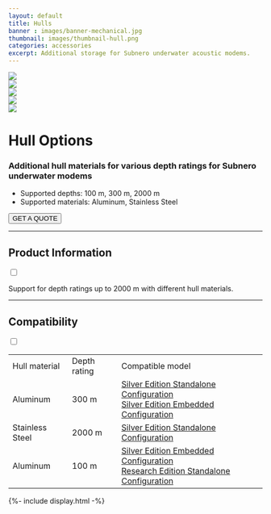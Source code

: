 ```yaml
---
layout: default
title: Hulls
banner : images/banner-mechanical.jpg
thumbnail: images/thumbnail-hull.png
categories: accessories
excerpt: Additional storage for Subnero underwater acoustic modems.
---
```


<div class='full tall' style='background-image: url({{site.baseurl}}/{{page.banner}});'>
  <div class='row'>
    <div class='large-12 columns'>
      <!-- {% include section-header.html title=page.title tagline=page.tagline color=page.title_color class="big" %} -->
    </div>
  </div>
  <div class='four spacing'></div>
  <div class='four spacing'></div>
</div>

<div class='full bg-grey'>
  <div class='row'>
      <div class='accessories'>
        <div class='accessories-img'>
            <div class='mod modBlogPost big'>
              <img id='main-img' src='{{site.baseurl}}/images/accessories-hull01.jpg'>
            </div>
            <div class='modGallery'>
              <div class='media modTeamMember shortcode-list'>
                <div class="member current-li"><a class='image-nav'><img src='{{site.baseurl}}/images/accessories-hull01.jpg'></a></div>
                <div class="member"><a class='image-nav'><img src='{{site.baseurl}}/images/accessories-hull02.jpg'></a></div>
                <div class="member"><a class='image-nav'><img src='{{site.baseurl}}/images/accessories-hull03.jpg'></a></div>
                <div class="member"><a class='image-nav'><img src='{{site.baseurl}}/images/accessories-hull04.jpg'></a></div>
              </div>
            </div>
        </div>
        <div class='accessories-info'>
            <h1>Hull Options</h1>
            <h3>Additional hull materials for various depth ratings for Subnero underwater modems</h3>
            <ul>
              <li>Supported depths: 100 m, 300 m, 2000 m</li>
              <li>Supported materials: Aluminum, Stainless Steel</li>
            </ul>
            <a href="mailto:sales@subnero.com"><button type="button">GET A QUOTE</button></a>
        </div>
      </div>
      <hr>
      <div class='wrap-collapsible'>
        <h2>Product Information</h2>
        <input id ='product' class='toggle' type='checkbox'>
        <label class='lbl-toggle' for='product'></label>
        <div class='collapsible-content'>
          <p>Support for depth ratings up to 2000 m with different hull materials.</p>
        </div>
      </div>
      <hr>
      <div class='wrap-collapsible'>
        <h2>Compatibility</h2>
        <input id ='compatibility' class='toggle' type='checkbox'>
        <label class='lbl-toggle' for='compatibility'></label>
        <div class='collapsible-content'>
          <table style="width:100%">
          <tr>
            <td>Hull material</td>
            <td>Depth rating</td>
            <td>Compatible model</td>
          </tr>
          <tr>
            <td>Aluminum</td>
            <td>300 m</td>
            <td><a href="{{site.baseurl}}/products/wnc-m25mss3">Silver Edition Standalone Configuration</a>
              <br/><a href="{{site.baseurl}}/products/wnc-m25mse3">Silver Edition Embedded Configuration</a></td>
          </tr>
          <tr>
            <td>Stainless Steel</td>
            <td>2000 m</td>
            <td><a href="{{site.baseurl}}/products/wnc-m25mss3">Silver Edition Standalone Configuration</a></td>
          </tr>
          <tr>
            <td>Aluminum</td>
            <td>100 m</td>
            <td><a href="{{site.baseurl}}/products/wnc-m25mse3">Silver Edition Embedded Configuration</a>
              <br/><a href="{{site.baseurl}}/products/wnc-m25mrs3">Research Edition Standalone Configuration</a></td>
          </tr>
        </table>
      </div>
    </div>
  </div>
</div>
{%- include display.html -%}